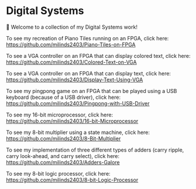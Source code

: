 # Digital Systems

👋 Welcome to a collection of my Digital Systems work! 

To see my recreation of Piano Tiles running on an FPGA, click here: https://github.com/milinds2403/Piano-Tiles-on-FPGA

To see a VGA controller on an FPGA that can display colored text, click here: https://github.com/milinds2403/Colored-Text-on-VGA

To see a VGA controller on an FPGA that can display text, click here: https://github.com/milinds2403/Display-Text-Using-VGA

To see my pingpong game on an FPGA that can be played using a USB keyboard (because of a USB driver), click here: https://github.com/milinds2403/Pingpong-with-USB-Driver

To see my 16-bit microprocessor, click here: https://github.com/milinds2403/16-bit-Microprocessor

To see my 8-bit multiplier using a state machine, click here: https://github.com/milinds2403/8-Bit-Multiplier

To see my implementation of three different types of adders (carry ripple, carry look-ahead, and carry select), click here: https://github.com/milinds2403/Adders-Galore

To see my 8-bit logic processor, click here: https://github.com/milinds2403/8-bit-Logic-Processor
